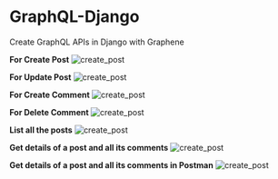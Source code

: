 # GraphQL-Django
Create GraphQL APIs in Django with Graphene

**For Create Post**
![create_post](https://github.com/PrinceAjudiya/GraphQL-Django/assets/61839676/963856d2-468c-4364-b52e-fca8f9736952)

**For Update Post**
![create_post](https://github.com/PrinceAjudiya/GraphQL-Django/assets/61839676/cfa3706f-1d62-4842-834a-c1b96447fd6a)

**For Create Comment**
![create_post](https://github.com/PrinceAjudiya/GraphQL-Django/assets/61839676/36cf2514-ad16-4c1f-b62e-3066e07e5706)

**For Delete Comment**
![create_post](https://github.com/PrinceAjudiya/GraphQL-Django/assets/61839676/fd201d0d-8e39-4bdc-98f3-d9bbd913f6ee)

**List all the posts**
![create_post](https://github.com/PrinceAjudiya/GraphQL-Django/assets/61839676/123ecba1-2315-43ce-b026-8a3cdcf14ef4)

**Get details of a post and all its comments**
![create_post](https://github.com/PrinceAjudiya/GraphQL-Django/assets/61839676/f2103f08-215f-4743-97a9-a83fa3eda430)

**Get details of a post and all its comments in Postman**
![create_post](https://github.com/PrinceAjudiya/GraphQL-Django/assets/61839676/f073516c-88d6-45e5-86b8-2e12ca59d95b)
